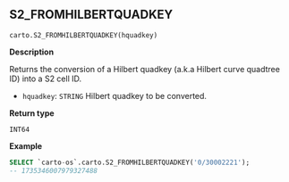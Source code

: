 ## S2_FROMHILBERTQUADKEY

```sql:signature
carto.S2_FROMHILBERTQUADKEY(hquadkey)
```

**Description**

Returns the conversion of a Hilbert quadkey (a.k.a Hilbert curve quadtree ID) into a S2 cell ID.

* `hquadkey`: `STRING` Hilbert quadkey to be converted.

**Return type**

`INT64`


**Example**


```sql
SELECT `carto-os`.carto.S2_FROMHILBERTQUADKEY('0/30002221');
-- 1735346007979327488
```